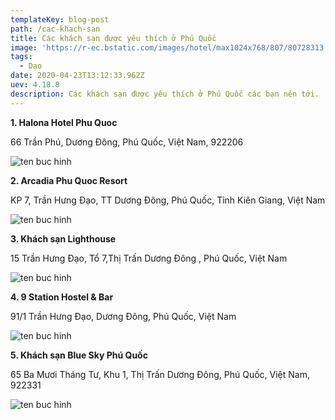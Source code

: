 ```yaml
---
templateKey: blog-post
path: /cac-khach-san
title: Các khách sạn được yêu thích ở Phú Quốc
image: 'https://r-ec.bstatic.com/images/hotel/max1024x768/807/80728313.jpg' 
tags:
  - Dao
date: 2020-04-23T13:12:33.962Z
uev: 4.18.8
description: Các khách sạn được yêu thích ở Phú Quốc các bạn nên tới.
---
```


**1. Halona Hotel Phu Quoc**

66 Trần Phú, Dương Đông, Phú Quốc, Việt Nam, 922206

![ten buc hinh](https://pix10.agoda.net/hotelImages/116/1162974/1162974_16020415100039643281.jpg "ten buc hinh")

**2. Arcadia Phu Quoc Resort**

KP 7, Trần Hưng Đạo, TT Dương Đông, Phú Quốc, Tỉnh Kiên Giang, Việt Nam

![ten buc hinh](https://du-lich.chudu24.com/f/m/1310/17/arcadia-resort-5.jpg?w=800&h=500 "ten buc hinh")

**3. Khách sạn Lighthouse**

15 Trần Hưng Đạo, Tổ 7,Thị Trấn Dương Đông , Phú Quốc, Việt Nam

![ten buc hinh](https://d1nabgopwop1kh.cloudfront.net/hotel-asset/30000002100120185_wh_43 "ten buc hinh")

**4. 9 Station Hostel & Bar**

91/1 Trần Hưng Đạo, Dương Đông, Phú Quốc, Việt Nam

![ten buc hinh](https://r-ec.bstatic.com/images/hotel/max1024x768/807/80728313.jpg "ten buc hinh")

**5. Khách sạn Blue Sky Phú Quốc**

65 Ba Mươi Tháng Tư, Khu 1, Thị Trấn Dương Đông, Phú Quốc, Việt Nam, 922331

![ten buc hinh](https://phuquoctv.vn/assets/uploads/58a5e43d40a9d-khach-san-blue-sky-phu-quoc.jpg "ten buc hinh")